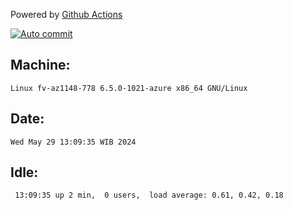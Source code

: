Powered by [Github Actions](https://github.com/features/actions)

[![Auto commit](https://github.com/hiage/workstation/workflows/Auto%20commit/badge.svg)](https://github.com/hiage/workstation/actions?query=workflow%3A%22Auto+commit%22)

## Machine:
```
Linux fv-az1148-778 6.5.0-1021-azure x86_64 GNU/Linux
```
## Date:
```
Wed May 29 13:09:35 WIB 2024
```
## Idle:
```
 13:09:35 up 2 min,  0 users,  load average: 0.61, 0.42, 0.18
```
